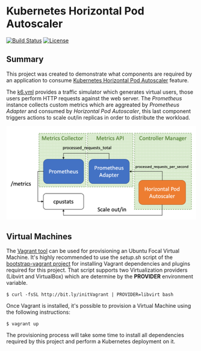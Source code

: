 # Kubernetes Horizontal Pod Autoscaler
[![Build Status](https://api.travis-ci.com/electrocucaracha/k8s-HorizontalPodAutoscaler-demo.svg)](https://travis-ci.com/github/electrocucaracha/k8s-HorizontalPodAutoscaler-demo)
[![License](https://img.shields.io/badge/License-Apache%202.0-blue.svg)](https://opensource.org/licenses/Apache-2.0)

## Summary

This project was created to demonstrate what components are required
by an application to consume [Kubernetes Horizontal Pod Autoscaler][1]
feature.

The [k6.yml](tests/k6.yml) provides a traffic simulator which
generates virtual users, those users perform HTTP requests against the
web server. The *Prometheus* instance collects custom metrics which
are aggreated by *Prometheus Adapter* and consumed by *Horizontal Pod
Autoscaler*, this last component triggers actions to scale out/in
replicas in order to distribute the workload.

![Dashboard](img/diagram.png)

## Virtual Machines

The [Vagrant tool][2] can be used for provisioning an Ubuntu Focal
Virtual Machine. It's highly recommended to use the  *setup.sh* script
of the [bootstrap-vagrant project][3] for installing Vagrant
dependencies and plugins required for this project. That script
supports two Virtualization providers (Libvirt and VirtualBox) which
are determine by the **PROVIDER** environment variable.

    $ curl -fsSL http://bit.ly/initVagrant | PROVIDER=libvirt bash

Once Vagrant is installed, it's possible to provision a Virtual
Machine using the following instructions:

    $ vagrant up

The provisioning process will take some time to install all
dependencies required by this project and perform a Kubernetes
deployment on it.

[1]: https://kubernetes.io/docs/tasks/run-application/horizontal-pod-autoscale/
[2]: https://www.vagrantup.com/
[3]: https://github.com/electrocucaracha/bootstrap-vagrant
